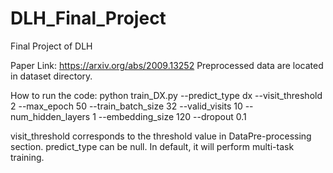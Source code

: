 # DLH_Final_Project
Final Project of DLH

Paper Link: https://arxiv.org/abs/2009.13252
Preprocessed data are located in dataset directory.

How to run the code:
python train_DX.py --predict_type dx --visit_threshold 2 --max_epoch 50 --train_batch_size 32 --valid_visits 10 --num_hidden_layers 1 --embedding_size 120 --dropout 0.1

visit_threshold corresponds to the threshold value in DataPre-processing section.
predict_type can be null. In default, it will perform multi-task training.


